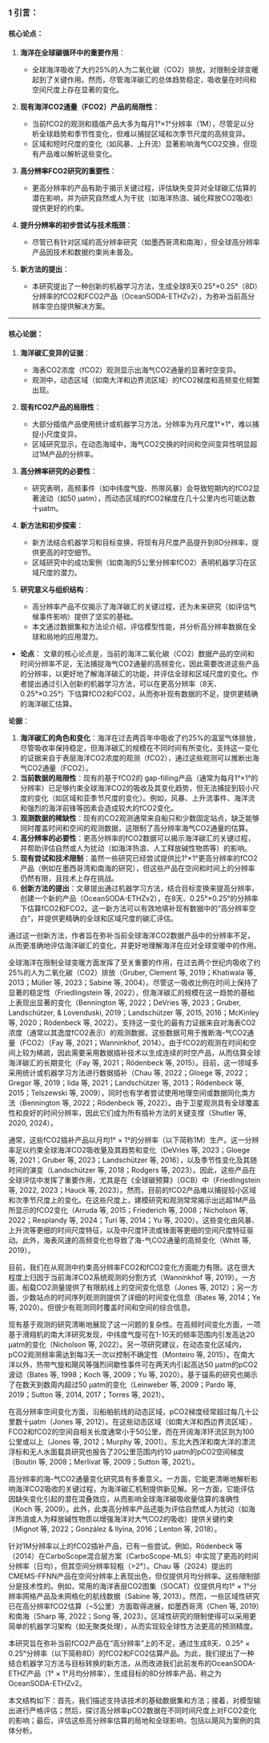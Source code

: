 ### 1 引言：

#### **核心论点**：
1. **海洋在全球碳循环中的重要作用**：
   - 全球海洋吸收了大约25%的人为二氧化碳（CO2）排放，对限制全球变暖起到了关键作用。然而，尽管海洋碳汇的总体趋势稳定，吸收量在时间和空间尺度上存在显著的变化。
   
2. **现有海洋CO2通量（FCO2）产品的局限性**：
   - 当前fCO2的观测和插值产品大多为每月1°×1°分辨率（1M），尽管足以分析全球趋势和季节性变化，但难以捕捉区域和次季节尺度的高频变异。
   - 区域和短时尺度的变化（如风暴、上升流）显著影响海气CO2交换，但现有产品难以解析这些变化。

3. **高分辨率FCO2研究的重要性**：
   - 更高分辨率的产品有助于揭示关键过程，评估缺失变异对全球碳汇估算的潜在影响，并为研究自然或人为干扰（如海洋热浪、碱化释放CO2吸收）提供更好的约束。

4. **提升分辨率的初步尝试与技术瓶颈**：
   - 尽管已有针对区域的高分辨率研究（如墨西哥湾和南海），但全球高分辨率产品因技术和数据约束尚未普及。

5. **新方法的提出**：
   - 本研究提出了一种创新的机器学习方法，生成全球8天0.25°×0.25°（8D）分辨率的fCO2和FCO2产品（OceanSODA-ETHZv2），为弥补当前高分辨率空白提供解决方案。

---

#### **核心论据**：
1. **海洋碳汇变异的证据**：
   - 海表CO2浓度（fCO2）观测显示出海气CO2通量的显著时空变异。
   - 观测中，动态区域（如南大洋和边界流区域）的fCO2梯度和高频变化频繁出现。

2. **现有fCO2产品的局限性**：
   - 大部分插值产品使用统计或机器学习方法，分辨率为月尺度1°×1°，难以捕捉小尺度变异。
   - 区域研究显示，在动态海域中，海气CO2交换的时间和空间变异性明显超过1M产品的分辨率。

3. **高分辨率研究的必要性**：
   - 研究表明，高频事件（如中纬度气旋、热带风暴）会导致短期内的fCO2显著波动（如50 μatm），而动态区域的fCO2梯度在几十公里内也可能达数十μatm。

4. **新方法和初步探索**：
   - 新方法结合机器学习和目标变换，将现有月尺度产品提升到8D分辨率，提供更高的时空细节。
   - 区域研究中的成功案例（如南海的5公里分辨率fCO2）表明机器学习在区域尺度的潜力。

5. **研究意义与组织结构**：
   - 高分辨率产品不仅揭示了海洋碳汇的关键过程，还为未来研究（如评估气候事件影响）提供了坚实的基础。
   - 本文通过数据集和方法论介绍，评估模型性能，并分析高分辨率数据在全球和局地的应用潜力。

- **论点**：
文章的核心论点是，当前的海洋二氧化碳（CO2）数据产品的空间和时间分辨率不足，无法捕捉海气CO2通量的高频变化，因此需要改进这些产品的分辨率，以更好地了解海洋碳汇的功能，并评估全球和区域尺度的变化。作者提出通过引入创新的机器学习方法，可以在更高分辨率（8天、0.25°×0.25°）下估算fCO2和FCO2，从而弥补现有数据的不足，提供更精确的海洋碳汇估算。

**论据**：
1. **海洋碳汇的角色和变化**：海洋在过去两百年中吸收了约25%的温室气体排放，尽管吸收率保持稳定，但海洋碳汇的规模在不同时间有所变化，支持这一变化的证据来自于表层海洋CO2浓度的观测（fCO2），通过这些观测可以推断出海气CO2通量（FCO2）。
2. **当前数据的局限性**：现有的基于fCO2的 gap-filling产品（通常为每月1°×1°的分辨率）已足够约束全球海洋CO2的吸收及其变化趋势，但无法捕捉到较小尺度的变化（如区域和亚季节尺度的变化）。例如，风暴、上升流事件、海洋流和强烈的海洋前锋等因素会造成较大的fCO2变化。
3. **观测数据的稀缺性**：现有的CO2观测通常来自船只和少数固定站点，缺乏能够同时覆盖时间和空间的观测数据，这限制了高分辨率海气CO2通量的估算。
4. **高分辨率的必要性**：更高分辨率的fCO2数据可以揭示海洋碳汇的关键过程，并帮助评估自然或人为扰动（如海洋热浪、人工释放碱性物质等）的影响。
5. **现有尝试和技术限制**：虽然一些研究已经尝试提供比1°×1°更高分辨率的fCO2产品（例如在墨西哥湾和南海的研究），但这些产品在空间和时间上的分辨率仍然有限，且技术上存在挑战。
6. **创新方法的提出**：文章提出通过机器学习方法，结合目标变换来提高分辨率，创建一个新的产品（OceanSODA-ETHZv2），在8天、0.25°×0.25°的分辨率下估算fCO2和FCO2。这一新方法可以有效地填补现有数据中的“高分辨率空白”，并提供更精确的全球和区域尺度的碳汇评估。

通过这一创新方法，作者旨在弥补当前全球海洋CO2数据产品中的分辨率不足，从而更准确地评估海洋碳汇的变化，并更好地理解海洋在应对全球变暖中的作用。


全球海洋在限制全球变暖方面发挥了至关重要的作用，在过去两个世纪内吸收了约25%的人为二氧化碳（CO2）排放（Gruber, Clement 等, 2019；Khatiwala 等, 2013；Müller 等, 2023；Sabine 等, 2004）。尽管这一吸收比例在时间上保持了显著的稳定性（Friedlingstein 等, 2022），但海洋碳汇的规模在这一趋势的基础上表现出显著的变化（Bennington 等, 2022；DeVries 等, 2023；Gruber, Landschützer, & Lovenduski, 2019；Landschützer 等, 2015, 2016；McKinley 等, 2020；Rödenbeck 等, 2022）。支持这一变化的最有力证据来自对海表CO2浓度（通常以其逸度fCO2表示）的观测数据，这些数据可用于推断海-气CO2通量（FCO2）（Fay 等, 2021；Wanninkhof, 2014）。由于fCO2的观测在时间和空间上较为稀疏，因此需要采用数据插补技术以生成连续的时空产品，从而估算全球海洋碳汇的长期变化（Fay 等, 2021；Rödenbeck 等, 2015）。目前，这一领域多采用统计或机器学习方法进行数据插补（Chau 等, 2022；Gloege 等, 2022；Gregor 等, 2019；Iida 等, 2021；Landschützer 等, 2013；Rödenbeck 等, 2015；Telszewski 等, 2009），同时也有学者尝试使用地理空间或数据同化类方法（Bennington 等, 2022；Rödenbeck 等, 2022）。由于卫星观测具有全球覆盖性和良好的时间分辨率，因此它们成为所有插补方法的关键支撑（Shutler 等, 2020, 2024）。

通常，这些fCO2插补产品以月均1° × 1°的分辨率（以下简称1M）生产。这一分辨率足以约束全球海洋CO2吸收量及其趋势和变化（DeVries 等, 2023；Gloege 等, 2021；Gruber 等, 2023；Landschützer 等, 2016），以及季节性变化及其随时间的演变（Landschützer 等, 2018；Rodgers 等, 2023）。因此，这些产品在全球评估中发挥了重要作用，尤其是在《全球碳预算》（GCB）中（Friedlingstein 等, 2022, 2023；Hauck 等, 2023）。然而，目前的fCO2产品难以捕捉较小区域和次季节尺度上的变化。在这些尺度上，建模研究和观测常常揭示出远超1M产品所显示的fCO2变化（Arruda 等, 2015；Friederich 等, 2008；Nicholson 等, 2022；Resplandy 等, 2024；Turi 等, 2014；Yu 等, 2020）。这些变化由风暴、上升流等更细的时间尺度特征，以及中尺度环流或锋面等更细的空间尺度特征驱动。此外，海表风速的高频变化也导致了海-气CO2通量的高频变化（Whitt 等, 2019）。

目前，我们在从观测中约束高分辨率FCO2和fCO2变化方面能力有限。这在很大程度上归因于当前海洋CO2系统观测的分割方式（Wanninkhof 等, 2019）。一方面，船载CO2测量提供了有限航线上的空间变化信息（Jones 等, 2012）；另一方面，少数站点的时间序列观测则提供了详细的时间变化信息（Bates 等, 2014；Ye 等, 2020）。但很少有观测同时覆盖时间和空间的综合信息。

现有基于观测的研究清晰地展现了这一问题的复杂性。在高频时间变化方面，一项基于滑翔机的南大洋研究发现，中纬度气旋可在1-10天的频率范围内引发高达20 μatm的变化（Nicholson 等, 2022）。另一项研究建议，在动态变化区域内，pCO2观测频率需达到每3天一次以控制不确定性（Monteiro 等, 2015）。在南大洋以外，热带气旋和飓风等强烈间歇性事件可在两天内引起高达50 μatm的pCO2波动（Bates 等, 1998；Koch 等, 2009；Yu 等, 2020）。基于锚系的研究也揭示了在数天到数周内超过50 μatm的变化（Leinweber 等, 2009；Pardo 等, 2019；Sutton 等, 2014, 2017；Torres 等, 2021）。

在高分辨率空间变化方面，沿船舶航线的动态区域，pCO2梯度经常超过每几十公里数十μatm（Jones 等, 2012）。在这些动态区域（如南大洋和西边界流区域），FCO2和fCO2的空间自相关长度通常小于50公里，而在开阔海洋环流区则为100公里或以上（Jones 等, 2012；Murphy 等, 2001）。东北大西洋和南大洋的漂流浮标和无人水面载具研究也报告了20公里范围内约10 μatm的pCO2空间梯度（Boutin 等, 2008；Merlivat 等, 2009；Sutton 等, 2021）。

高分辨率的海-气CO2通量变化研究具有多重意义。一方面，它能更清晰地解析影响海洋CO2吸收的关键过程，为海洋碳汇机制提供新见解。另一方面，它能评估因缺失变化引起的潜在混叠效应，从而影响全球海洋碳吸收量估算的准确性（Koch 等, 2009）。此外，此类高分辨率产品还能为评估自然或人为扰动（如海洋热浪或人为释放碱性物质以增强海洋对大气CO2的吸收）提供关键约束（Mignot 等, 2022；González & Ilyina, 2016；Lenton 等, 2018）。

针对1M分辨率以上的fCO2插补产品，已有一些尝试。例如，Rödenbeck 等（2014）在CarboScope混合层方案（CarboScope-MLS）中实现了更高的时间分辨率（日均），但其空间分辨率较粗（>2°）。Chau 等（2024）提出的CMEMS-FFNN产品在空间分辨率上表现出色，但仅提供月均分辨率。这些限制部分是技术性的。例如，常用的海洋表层CO2图集（SOCAT）仅提供月均1° × 1°分辨率网格产品及未网格化的航线数据（Sabine 等, 2013）。然而，一些区域性研究已在高分辨率fCO2估算（~5公里）方面取得进展，如墨西哥湾（Chen 等, 2019）和南海（Sharp 等, 2022；Song 等, 2023）。区域性研究的限制使得可以采用更简单的机器学习架构（如无聚类处理），从而实现较全球性方法更高的预测精度。

本研究旨在弥补当前fCO2产品在“高分辨率”上的不足，通过生成8天、0.25° × 0.25°分辨率（以下简称8D）的fCO2和FCO2估算产品。为此，我们提出了一种结合机器学习方法与目标转换的新方法，从而改进我们此前发布的OceanSODA-ETHZ产品（1° × 1°月均分辨率），生成目标的8D分辨率产品，称之为OceanSODA-ETHZv2。

本文结构如下：首先，我们描述支持该技术的基础数据集和方法；接着，对模型输出进行严格评估；然后，探讨高分辨率pCO2数据在不同时间尺度上对FCO2变化的影响；最后，评估这些高分辨率估算的局地和全球影响，包括以飓风为案例的具体分析。
